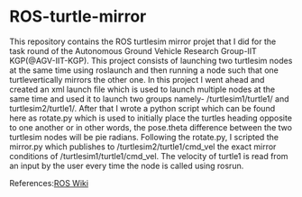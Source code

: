 # ROS-turtle-mirror
This repository contains the ROS turtlesim mirror projet that I did for the task round of the Autonomous Ground Vehicle Research Group-IIT KGP(@AGV-IIT-KGP).
This project consists of launching two turtlesim nodes at the same time using roslaunch and then running a node such that one turtlevertically mirrors the other one.
In this project I went ahead and created an xml launch file which is used to launch multiple nodes at the same time and used it to launch two groups namely- /turtlesim1/turtle1/ and turtlesim2/turtle1/. After that I wrote a python script which can be found here as rotate.py which is used to initially place the turtles heading opposite to one another or in other words, the pose.theta difference between the two turtlesim nodes will be pie radians.
Following the rotate.py, I scripted the mirror.py which publishes to /turtlesim2/turtle1/cmd_vel the exact mirror conditions of /turtlesim1/turtle1/cmd_vel. The velocity of turtle1 is read from an input by the user every time the node is called using rosrun.

References:[ROS Wiki](http://wiki.ros.org/ROS/Tutorials)
           
